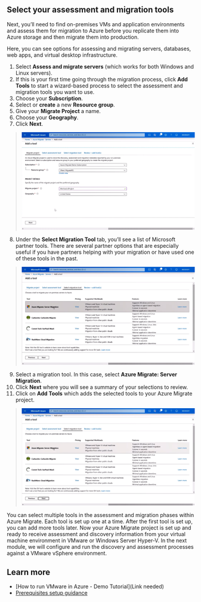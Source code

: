 ## Select your assessment and migration tools
Next, you’ll need to find on-premises VMs and application environments and assess them for migration to Azure before you replicate them into Azure storage and then migrate them into production.  

Here, you can see options for assessing and migrating servers, databases, web apps, and virtual desktop infrastructure. 
1. Select **Assess and migrate servers** (which works for both Windows and Linux servers). 
1. If this is your first time going through the migration process, click **Add Tools** to start a wizard-based process to select the assessment and migration tools you want to use. 
1. Choose your **Subscription**. 
1. Select or **create** a new **Resource group**. 
1. Give your **Migrate Project** a name.
1. Choose your **Geography**. 
1. Click **Next**.
>![Screenshot 4](../media/screen-shot-4.png)
8. Under the **Select Migration Tool** tab, you’ll see a list of Microsoft partner   tools. There are several partner options that are especially useful if you have partners helping with your migration or have used one of these tools in the past.

>![Screenshot 5](../media/screen-shot-5.png)
9. Select a migration tool. In this case, select **Azure Migrate: Server Migration**.
1. Click **Next** where you will see a summary of your selections to review.
1. Click on **Add Tools** which adds the selected tools to your Azure Migrate project.

>![Screenshot 6](../media/screen-shot-6.png)

You can select multiple tools in the assessment and migration phases within Azure Migrate. Each tool is set up one at a time. After the first tool is set up, you can add more tools later.
Now your Azure Migrate project is set up and ready to receive assessment and discovery information from your virtual machine environment in VMware or Windows Server Hyper-V. In the next module, we will configure and run the discovery and assessment processes against a VMware vSphere environment. 

## Learn more
 - [How to run VMware in Azure - Demo Tutorial](Link needed)
 - [Prerequisites setup guidance](https://docs.microsoft.com/azure/migrate/tutorial-prepare-vmware#prepare-azure)

